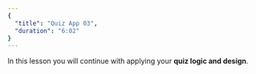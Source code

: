 ```yaml
---
{
  "title": "Quiz App 03",
  "duration": "6:02"
}
---
```

In this lesson you will continue with applying your **quiz logic and design**.
